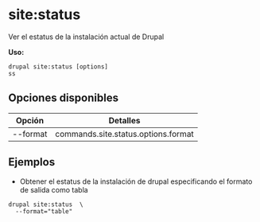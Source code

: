 # site:status
Ver el estatus de la instalación actual de Drupal

**Uso:**
```
drupal site:status [options]
ss
```

## Opciones disponibles
Opción | Detalles
-------|-------------
--format | commands.site.status.options.format

## Ejemplos
* Obtener el estatus de la instalación de drupal especificando el formato de salida como tabla
```
drupal site:status  \
  --format="table"
```
